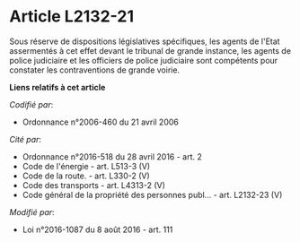 # Article L2132-21

Sous réserve de dispositions législatives spécifiques, les agents de l'Etat assermentés à cet effet devant le tribunal de
grande instance, les agents de police judiciaire et les officiers de police judiciaire sont compétents pour constater les
contraventions de grande voirie.

**Liens relatifs à cet article**

_Codifié par_:

  - Ordonnance n°2006-460 du 21 avril 2006

_Cité par_:

  - Ordonnance n°2016-518 du 28 avril 2016 - art. 2
  - Code de l'énergie - art. L513-3 (V)
  - Code de la route. - art. L330-2 (V)
  - Code des transports - art. L4313-2 (V)
  - Code général de la propriété des personnes publ... - art. L2132-23 (V)

_Modifié par_:

  - Loi n°2016-1087 du 8 août 2016 - art. 111
